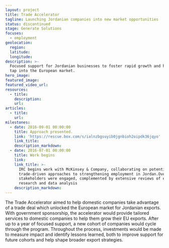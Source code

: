 ```yaml
---
layout: project
title: Trade Accelerator
tagline: Launching Jordanian companies into new market opportunities
status: discontinued
stage: Generate Solutions
focuses:
  - employment
geolocation:
  region:
  latitude:
  longitude:
description: >-
  Focused support for Jordanian businesses to foster rapid growth and help them
  tap into the European market.
hero_image:
featured_image:
featured_video_url:
resources:
  - title:
    description:
    url:
articles:
  - title:
    url:
milestones:
  - date: 2016-09-01 00:00:00
    title: Approach presented.
    link: 'https://rescue.box.com/s/ialnzbgsuyib0jgnbioh2oipdk36jqyo'
    link_title:
    description_markdown:
  - date: 2016-07-01 00:00:00
    title: Work begins
    link:
    link_title: >-
      IRC begins work with McKinsey & Company, collaborating on potential
      trade-driven approaches to strengthening employment in Jordan.Over 150
      stakeholders were engaged, complemented by extensive reviews of existing
      research and data analysis
    description_markdown:
---
```


The Trade Accelerator aimed to help domestic companies take advantage of a trade deal which unlocked the European market for Jordanian exports. With government sponsorship, the accelerator would provide tailored services to domestic companies to help them grow their EU exports. After up to a year of focused support, a new cohort of companies would cycle through the program. Throughout the process, investments would be made to measure impact and identify lessons learned, both to improve support for future cohorts and help shape broader export strategies.
